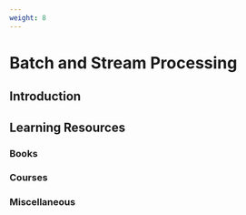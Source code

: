 ```yaml
---
weight: 8
---
```


# Batch and Stream Processing

## Introduction



## Learning Resources



### Books

### Courses

### Miscellaneous